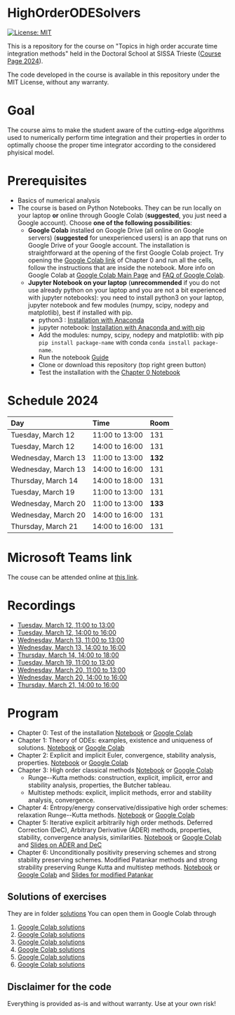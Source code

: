 # HighOrderODESolvers
[![License: MIT](https://img.shields.io/badge/License-MIT-success.svg)](https://opensource.org/licenses/MIT)

This is a repository for the course on "Topics in high order accurate time integration methods" held in the Doctoral School at SISSA Trieste ([Course Page 2024](https://www.math.sissa.it/course/phd-course/topics-high-order-accurate-time-integration-methods-0)). 


The code developed in the course is available in this repository under the MIT License, without any warranty.



Goal
======
The course aims to make the student aware of the cutting-edge algorithms used to numerically perform time integration and their properties in order to optimally choose the proper time integrator according to the considered phyisical model.

Prerequisites
======
* Basics of numerical analysis
* The course is based on Python Notebooks. They can be run locally on your laptop **or** online through Google Colab (**suggested**, you just need a Google account). Choose **one of the following possibilities**:
   * **Google Colab** installed on Google Drive (all online on Google servers) (**suggested** for unexperienced users) is an app that runs on Google Drive of your Google account. The installation is straightforward at the opening of the first Google Colab project. Try opening the [Google Colab link](https://colab.research.google.com/github/accdavlo/HighOrderODESolvers/blob/master/Chapter%200%20Test.ipynb) of Chapter 0 and run all the cells, follow the instructions that are inside the notebook. More info on Google Colab at [Google Colab Main Page](https://research.google.com/colaboratory) and [FAQ of Google Colab](https://research.google.com/colaboratory/faq.html).
   * **Jupyter Notebook on your laptop** (**unrecommended** if you do not use already python on your laptop and you are not a bit experienced with jupyter notebooks): you need to install python3 on your laptop, jupyter notebook and few modules (numpy, scipy, nodepy and matplotlib), best if installed with pip.
      * python3 : [Installation with Anaconda](https://www.anaconda.com/products/individual#Downloads)
      * jupyter notebook: [Installation with Anaconda and with pip](https://test-jupyter.readthedocs.io/en/latest/install.html)
      * Add the modules: numpy, scipy, nodepy and matplotlib: with pip ```pip install package-name``` with conda ```conda install package-name```.
      * Run the notebook [Guide](https://test-jupyter.readthedocs.io/en/latest/running.html#running)
      * Clone or download this repository (top right green button) 
      * Test the installation with the [Chapter 0 Notebook](Chapter%200%20Test.ipynb)


Schedule 2024
========
| Day                 | Time            |Room |
|  :------------      |:--------------- |:--- |
| Tuesday,   March 12 | 11:00 to 13:00  | 131 |
| Tuesday,   March 12 | 14:00 to 16:00  | 131 |
| Wednesday, March 13 | 11:00 to 13:00  | **132** |
| Wednesday, March 13 | 14:00 to 16:00  | 131 |
| Thursday,  March 14 | 14:00 to 18:00  | 131 |
| Tuesday,   March 19 | 11:00 to 13:00  | 131 |
| Wednesday, March 20 | 11:00 to 13:00  | **133** |
| Wednesday, March 20 | 14:00 to 16:00  | 131 |
| Thursday,  March 21 | 14:00 to 16:00  | 131 |


Microsoft Teams link
===========
The couse can be attended online at [this link](https://teams.microsoft.com/l/meetup-join/19%3ameeting_MmYxMDg5YjYtNTFmMy00ZmJhLWJmMDQtZmQyM2Y5NjA4MWRh%40thread.v2/0?context=%7b%22Tid%22%3a%22e4dd3336-ea1f-432c-b1e1-6966e8584f1b%22%2c%22Oid%22%3a%22cff80bd0-453f-4c4f-a6fd-61e7af40553d%22%7d).

Recordings
===========
* [Tuesday,    March 12, 11:00 to 13:00](https://sissa-my.sharepoint.com/:v:/g/personal/dtorlo_sissa_it/EaInWF2qW8VFsquajqZ8RHIBl8TryrNoNrTdPeFQ0E3aLw?e=zdjicg)
* [Tuesday,    March 12, 14:00 to 16:00](https://sissa-my.sharepoint.com/:v:/g/personal/dtorlo_sissa_it/EUTbdtcwpL9Pkn1NS4u4ZBEB4HM2ou1s4UKHX9b3PsFp8A?e=lQfGBt)
* [Wednesday,  March 13, 11:00 to 13:00](https://sissa-my.sharepoint.com/:v:/g/personal/dtorlo_sissa_it/ERBQe4wwPXtFizjBtzHmwcABom1rQZ_AxHn9LOF4EwD02g)
* [Wednesday,  March 13, 14:00 to 16:00](https://sissa-my.sharepoint.com/:v:/g/personal/dtorlo_sissa_it/EWvyiziA6gBBliTqViZENXsBPPYvFPkksuMEBW43TmqC0g)
* [Thursday,   March 14, 14:00 to 18:00](https://sissa-my.sharepoint.com/:v:/g/personal/dtorlo_sissa_it/EeceHltRGhhOjxODoQGtpFMB8uCLlFddnt4MKr2ONWmGng?e=spbs9K)
* [Tuesday,    March 19, 11:00 to 13:00](https://sissa-my.sharepoint.com/:v:/g/personal/dtorlo_sissa_it/Eb6f7KX2omlMnhqVn5taJ6cBAWcB4eqNbbaxCps_Ht3AkA?e=6wGbAp)
* [Wednesday,  March 20, 11:00 to 13:00](https://sissa-my.sharepoint.com/:v:/g/personal/dtorlo_sissa_it/Ea6L7I9TtbVKiooUXOFWip8BA_GnaSm9sJUSvbpGb0dlrA?e=aCYvDU)
* [Wednesday,  March 20, 14:00 to 16:00](https://sissa-my.sharepoint.com/:v:/g/personal/dtorlo_sissa_it/EZ7_Z_V8hrVFmEcunvRBvfIB76hEAkpNOQ5A69EM0Kyq9Q?e=bkRd0U)
* [Thursday,   March 21, 14:00 to 16:00](https://sissa-my.sharepoint.com/:v:/g/personal/dtorlo_sissa_it/EaMAQ3khh5BLoQW4IdRdHXEBJVx6XKCyHt2yoinN3-BTBg?e=VuayMf)



Program
======
 * Chapter 0: Test of the installation [Notebook](Chapter%200%20Test.ipynb) or [Google Colab](https://colab.research.google.com/github/accdavlo/HighOrderODESolvers/blob/master/Chapter%200%20Test.ipynb)
 * Chapter 1: Theory of ODEs: examples, existence and uniqueness of solutions. [Notebook](Chapter&#32;1&#32;Theory&#32;of&#32;ODE.ipynb) or [Google Colab](https://colab.research.google.com/github/accdavlo/HighOrderODESolvers/blob/master/Chapter%201%20Theory%20of%20ODE.ipynb)
 * Chapter 2: Explicit and implicit Euler, convergence, stability analysis, properties. [Notebook](Chapter&#32;2&#32;Classical&#32;Euler&#32;Methods.ipynb) or [Google Colab](https://colab.research.google.com/github/accdavlo/HighOrderODESolvers/blob/master/Chapter%202%20Classical%20Euler%20Methods.ipynb)
 * Chapter 3: High order classical methods [Notebook](Chapter&#32;3&#32;Classical&#32;High&#32;Order&#32;Methods.ipynb) or [Google Colab](https://colab.research.google.com/github/accdavlo/HighOrderODESolvers/blob/master/Chapter%203%20Classical%20High%20Order%20Methods.ipynb)
   * Runge--Kutta methods: construction, explicit, implicit, error and stability analysis, properties, the Butcher tableau.
   * Multistep methods: explicit, implicit methods, error and stability analysis, convergence.
 * Chapter 4: Entropy/energy conservative/dissipative high order schemes: relaxation Runge--Kutta methods. [Notebook](Chapter&#32;4&#32;Relaxation&#32;Runge--Kutta.ipynb) or [Google Colab](https://colab.research.google.com/github/accdavlo/HighOrderODESolvers/blob/master/Chapter%204%20Relaxation%20Runge--Kutta.ipynb)
 * Chapter 5: Iterative explicit arbitrarily high order methods. Deferred Correction (DeC), Arbitrary Derivative (ADER) methods, properties, stability, convergence analysis, similarities. [Notebook](Chapter&#32;5&#32;DeC&#32;and&#32;ADER.ipynb) or [Google Colab](https://colab.research.google.com/github/accdavlo/HighOrderODESolvers/blob/master/Chapter%205%20DeC%20and%20ADER.ipynb) and [Slides on ADER and DeC](Chapter5/latexSlides/ADERDeC_chapter5.pdf) 
 * Chapter 6: Unconditionally positivity preserving schemes and strong stability preserving schemes. Modified Patankar methods and strong strability preserving Runge Kutta and multistep methods.
[Notebook](Chapter&#32;6&#32;Positivity&#32;preserving&#32;schemes.ipynb) or [Google Colab](https://colab.research.google.com/github/accdavlo/HighOrderODESolvers/blob/master/Chapter%206%20Positivity%20preserving%20schemes.ipynb) and [Slides for modified Patankar](Chapter6/latexSlides/mPDeC_Chapter6.pdf)

Solutions of exercises
------
They are in folder [solutions](/solutions)
You can open them in Google Colab through
1. [Google Colab solutions](https://colab.research.google.com/github/accdavlo/HighOrderODESolvers/blob/master/solutions/Chapter%201%20Theory%20of%20ODE.ipynb)
1. [Google Colab solutions](https://colab.research.google.com/github/accdavlo/HighOrderODESolvers/blob/master/solutions/Chapter%202%20Classical%20Euler%20Methods.ipynb)
1. [Google Colab solutions](https://colab.research.google.com/github/accdavlo/HighOrderODESolvers/blob/master/solutions/Chapter%203%20Classical%20High%20Order%20Methods.ipynb)
1. [Google Colab solutions](https://colab.research.google.com/github/accdavlo/HighOrderODESolvers/blob/master/solutions/Chapter%204%20Relaxation%20Runge--Kutta.ipynb)
1. [Google Colab solutions](https://colab.research.google.com/github/accdavlo/HighOrderODESolvers/blob/master/solutions/Chapter%205%20DeC%20and%20ADER.ipynb)
1. [Google Colab solutions](https://colab.research.google.com/github/accdavlo/HighOrderODESolvers/blob/master/solutions/Chapter%206%20Positivity%20preserving%20schemes.ipynb)



## Disclaimer for the code

Everything is provided as-is and without warranty. Use at your own risk!
